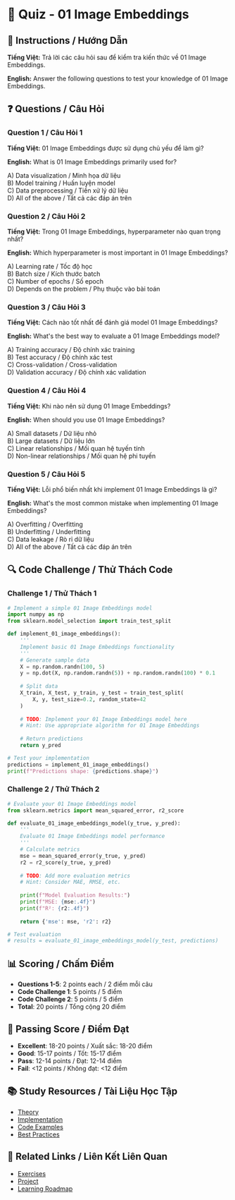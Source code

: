 # 🧠 Quiz - 01 Image Embeddings

## 📝 Instructions / Hướng Dẫn

**Tiếng Việt:** Trả lời các câu hỏi sau để kiểm tra kiến thức về 01 Image Embeddings.

**English:** Answer the following questions to test your knowledge of 01 Image Embeddings.

## ❓ Questions / Câu Hỏi

### Question 1 / Câu Hỏi 1
**Tiếng Việt:** 01 Image Embeddings được sử dụng chủ yếu để làm gì?

**English:** What is 01 Image Embeddings primarily used for?

A) Data visualization / Minh họa dữ liệu  
B) Model training / Huấn luyện model  
C) Data preprocessing / Tiền xử lý dữ liệu  
D) All of the above / Tất cả các đáp án trên

### Question 2 / Câu Hỏi 2
**Tiếng Việt:** Trong 01 Image Embeddings, hyperparameter nào quan trọng nhất?

**English:** Which hyperparameter is most important in 01 Image Embeddings?

A) Learning rate / Tốc độ học  
B) Batch size / Kích thước batch  
C) Number of epochs / Số epoch  
D) Depends on the problem / Phụ thuộc vào bài toán

### Question 3 / Câu Hỏi 3
**Tiếng Việt:** Cách nào tốt nhất để đánh giá model 01 Image Embeddings?

**English:** What's the best way to evaluate a 01 Image Embeddings model?

A) Training accuracy / Độ chính xác training  
B) Test accuracy / Độ chính xác test  
C) Cross-validation / Cross-validation  
D) Validation accuracy / Độ chính xác validation

### Question 4 / Câu Hỏi 4
**Tiếng Việt:** Khi nào nên sử dụng 01 Image Embeddings?

**English:** When should you use 01 Image Embeddings?

A) Small datasets / Dữ liệu nhỏ  
B) Large datasets / Dữ liệu lớn  
C) Linear relationships / Mối quan hệ tuyến tính  
D) Non-linear relationships / Mối quan hệ phi tuyến

### Question 5 / Câu Hỏi 5
**Tiếng Việt:** Lỗi phổ biến nhất khi implement 01 Image Embeddings là gì?

**English:** What's the most common mistake when implementing 01 Image Embeddings?

A) Overfitting / Overfitting  
B) Underfitting / Underfitting  
C) Data leakage / Rò rỉ dữ liệu  
D) All of the above / Tất cả các đáp án trên

## 🔍 Code Challenge / Thử Thách Code

### Challenge 1 / Thử Thách 1
```python
# Implement a simple 01 Image Embeddings model
import numpy as np
from sklearn.model_selection import train_test_split

def implement_01_image_embeddings():
    '''
    Implement basic 01 Image Embeddings functionality
    '''
    # Generate sample data
    X = np.random.randn(100, 5)
    y = np.dot(X, np.random.randn(5)) + np.random.randn(100) * 0.1
    
    # Split data
    X_train, X_test, y_train, y_test = train_test_split(
        X, y, test_size=0.2, random_state=42
    )
    
    # TODO: Implement your 01 Image Embeddings model here
    # Hint: Use appropriate algorithm for 01 Image Embeddings
    
    # Return predictions
    return y_pred

# Test your implementation
predictions = implement_01_image_embeddings()
print(f"Predictions shape: {predictions.shape}")
```

### Challenge 2 / Thử Thách 2
```python
# Evaluate your 01 Image Embeddings model
from sklearn.metrics import mean_squared_error, r2_score

def evaluate_01_image_embeddings_model(y_true, y_pred):
    '''
    Evaluate 01 Image Embeddings model performance
    '''
    # Calculate metrics
    mse = mean_squared_error(y_true, y_pred)
    r2 = r2_score(y_true, y_pred)
    
    # TODO: Add more evaluation metrics
    # Hint: Consider MAE, RMSE, etc.
    
    print(f"Model Evaluation Results:")
    print(f"MSE: {mse:.4f}")
    print(f"R²: {r2:.4f}")
    
    return {'mse': mse, 'r2': r2}

# Test evaluation
# results = evaluate_01_image_embeddings_model(y_test, predictions)
```

## 📊 Scoring / Chấm Điểm

- **Questions 1-5**: 2 points each / 2 điểm mỗi câu
- **Code Challenge 1**: 5 points / 5 điểm
- **Code Challenge 2**: 5 points / 5 điểm
- **Total**: 20 points / Tổng cộng 20 điểm

## 🎯 Passing Score / Điểm Đạt

- **Excellent**: 18-20 points / Xuất sắc: 18-20 điểm
- **Good**: 15-17 points / Tốt: 15-17 điểm  
- **Pass**: 12-14 points / Đạt: 12-14 điểm
- **Fail**: <12 points / Không đạt: <12 điểm

## 📚 Study Resources / Tài Liệu Học Tập

- [Theory](./THEORY_01_image_embeddings.md)
- [Implementation](./IMPLEMENTATION_01_image_embeddings.md)
- [Code Examples](./CODE_EXAMPLES_01_image_embeddings.md)
- [Best Practices](./BEST_PRACTICES_01_image_embeddings.md)

## 🔗 Related Links / Liên Kết Liên Quan

- [Exercises](./EXERCISES_01_image_embeddings.md)
- [Project](./PROJECT_01_image_embeddings.md)
- [Learning Roadmap](./LEARNING_ROADMAP_01_image_embeddings.md)
